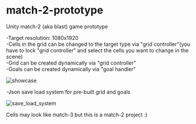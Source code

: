 # match-2-prototype
Unity match-2 (aka blast) game prototype

-Target resolution: 1080x1920\
-Cells in the grid can be changed to the target type via "grid controller"(you have to lock "grid controller" and select the cells you want to change in the scene)\
-Grid can be created dynamically via "grid controller"\
-Goals can be created dynamically via "goal handler"


![showcase](https://github.com/rfazmn/match-2-prototype/assets/32778959/c67a0509-b5ef-44e9-b726-c07117289e33)

-Json save load system for pre-built grid and goals

![save_load_system](https://github.com/rfazmn/match-2-prototype/assets/32778959/2b71661f-bb4f-4b0c-9a79-a7bf0c11d28b)

Cells may look like match-3 but this is a match-2 project :)
